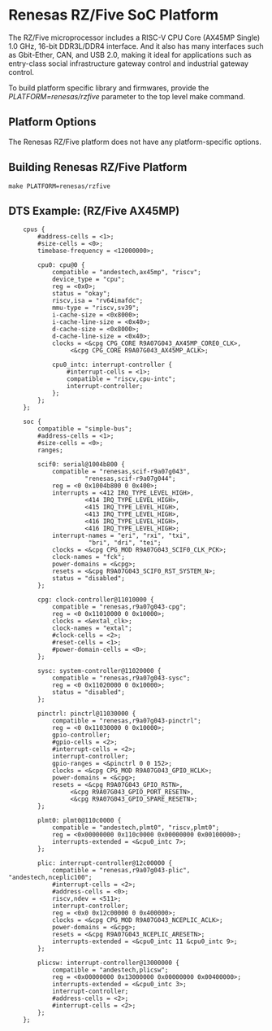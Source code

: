 Renesas RZ/Five SoC Platform
============================
The RZ/Five microprocessor includes a RISC-V CPU Core (AX45MP Single)
1.0 GHz, 16-bit DDR3L/DDR4 interface. And it also has many interfaces
such as Gbit-Ether, CAN, and USB 2.0, making it ideal for applications
such as entry-class social infrastructure gateway control and industrial
gateway control.

To build platform specific library and firmwares, provide the
*PLATFORM=renesas/rzfive* parameter to the top level make command.

Platform Options
----------------

The Renesas RZ/Five platform does not have any platform-specific options.

Building Renesas RZ/Five Platform
-----------------------------

```
make PLATFORM=renesas/rzfive
```

DTS Example: (RZ/Five AX45MP)
-------------------------------

```
	cpus {
		#address-cells = <1>;
		#size-cells = <0>;
		timebase-frequency = <12000000>;

		cpu0: cpu@0 {
			compatible = "andestech,ax45mp", "riscv";
			device_type = "cpu";
			reg = <0x0>;
			status = "okay";
			riscv,isa = "rv64imafdc";
			mmu-type = "riscv,sv39";
			i-cache-size = <0x8000>;
			i-cache-line-size = <0x40>;
			d-cache-size = <0x8000>;
			d-cache-line-size = <0x40>;
			clocks = <&cpg CPG_CORE R9A07G043_AX45MP_CORE0_CLK>,
				 <&cpg CPG_CORE R9A07G043_AX45MP_ACLK>;

			cpu0_intc: interrupt-controller {
				#interrupt-cells = <1>;
				compatible = "riscv,cpu-intc";
				interrupt-controller;
			};
		};
	};

	soc {
		compatible = "simple-bus";
		#address-cells = <1>;
		#size-cells = <0>;
		ranges;

		scif0: serial@1004b800 {
			compatible = "renesas,scif-r9a07g043",
				     "renesas,scif-r9a07g044";
			reg = <0 0x1004b800 0 0x400>;
			interrupts = <412 IRQ_TYPE_LEVEL_HIGH>,
				     <414 IRQ_TYPE_LEVEL_HIGH>,
				     <415 IRQ_TYPE_LEVEL_HIGH>,
				     <413 IRQ_TYPE_LEVEL_HIGH>,
				     <416 IRQ_TYPE_LEVEL_HIGH>,
				     <416 IRQ_TYPE_LEVEL_HIGH>;
			interrupt-names = "eri", "rxi", "txi",
					  "bri", "dri", "tei";
			clocks = <&cpg CPG_MOD R9A07G043_SCIF0_CLK_PCK>;
			clock-names = "fck";
			power-domains = <&cpg>;
			resets = <&cpg R9A07G043_SCIF0_RST_SYSTEM_N>;
			status = "disabled";
		};

		cpg: clock-controller@11010000 {
			compatible = "renesas,r9a07g043-cpg";
			reg = <0 0x11010000 0 0x10000>;
			clocks = <&extal_clk>;
			clock-names = "extal";
			#clock-cells = <2>;
			#reset-cells = <1>;
			#power-domain-cells = <0>;
		};

		sysc: system-controller@11020000 {
			compatible = "renesas,r9a07g043-sysc";
			reg = <0 0x11020000 0 0x10000>;
			status = "disabled";
		};

		pinctrl: pinctrl@11030000 {
			compatible = "renesas,r9a07g043-pinctrl";
			reg = <0 0x11030000 0 0x10000>;
			gpio-controller;
			#gpio-cells = <2>;
			#interrupt-cells = <2>;
			interrupt-controller;
			gpio-ranges = <&pinctrl 0 0 152>;
			clocks = <&cpg CPG_MOD R9A07G043_GPIO_HCLK>;
			power-domains = <&cpg>;
			resets = <&cpg R9A07G043_GPIO_RSTN>,
				 <&cpg R9A07G043_GPIO_PORT_RESETN>,
				 <&cpg R9A07G043_GPIO_SPARE_RESETN>;
		};

		plmt0: plmt0@110c0000 {
			compatible = "andestech,plmt0", "riscv,plmt0";
			reg = <0x00000000 0x110c0000 0x00000000 0x00100000>;
			interrupts-extended = <&cpu0_intc 7>;
		};

		plic: interrupt-controller@12c00000 {
			compatible = "renesas,r9a07g043-plic", "andestech,nceplic100";
			#interrupt-cells = <2>;
			#address-cells = <0>;
			riscv,ndev = <511>;
			interrupt-controller;
			reg = <0x0 0x12c00000 0 0x400000>;
			clocks = <&cpg CPG_MOD R9A07G043_NCEPLIC_ACLK>;
			power-domains = <&cpg>;
			resets = <&cpg R9A07G043_NCEPLIC_ARESETN>;
			interrupts-extended = <&cpu0_intc 11 &cpu0_intc 9>;
		};

		plicsw: interrupt-controller@13000000 {
			compatible = "andestech,plicsw";
			reg = <0x00000000 0x13000000 0x00000000 0x00400000>;
			interrupts-extended = <&cpu0_intc 3>;
			interrupt-controller;
			#address-cells = <2>;
			#interrupt-cells = <2>;
		};
	};
```
